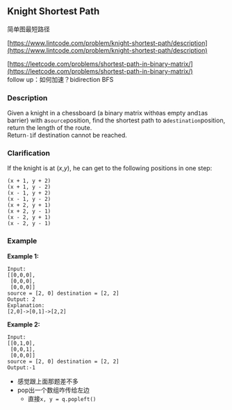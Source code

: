## Knight Shortest Path

简单图最短路径

[https://www.lintcode.com/problem/knight-shortest-path/description](https://www.lintcode.com/problem/knight-shortest-path/description)

[https://leetcode.com/problems/shortest-path-in-binary-matrix/](https://leetcode.com/problems/shortest-path-in-binary-matrix/)  
follow up：如何加速？bidirection BFS



### Description

Given a knight in a chessboard \(a binary matrix with`0`as empty and`1`as barrier\) with a`source`position, find the shortest path to a`destination`position, return the length of the route.  
Return`-1`if destination cannot be reached.

### Clarification

If the knight is at \(_x_,_y_\), he can get to the following positions in one step:

```
(x + 1, y + 2)
(x + 1, y - 2)
(x - 1, y + 2)
(x - 1, y - 2)
(x + 2, y + 1)
(x + 2, y - 1)
(x - 2, y + 1)
(x - 2, y - 1)

```

### Example

**Example 1:**

```
Input:
[[0,0,0],
 [0,0,0],
 [0,0,0]]
source = [2, 0] destination = [2, 2] 
Output: 2
Explanation:
[2,0]->[0,1]->[2,2]

```

**Example 2:**

```
Input:
[[0,1,0],
 [0,0,1],
 [0,0,0]]
source = [2, 0] destination = [2, 2] 
Output:-1
```



* 感觉跟上面那题差不多
* pop出一个数组咋传给左边
  * 直接`x, y = q.popleft()`



